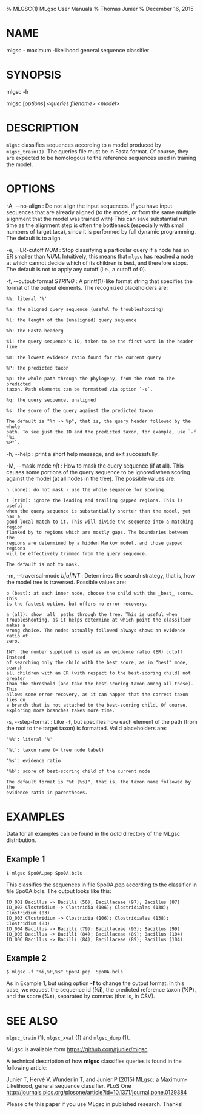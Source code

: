 % MLGSC(1) MLgsc User Manuals
% Thomas Junier
% December 16, 2015

# NAME

mlgsc - maximum -likelihood general sequence classifier

# SYNOPSIS

mlgsc -h

mlgsc [*options*] <*queries filename*> <*model*> 

# DESCRIPTION

`mlgsc` classifies sequences according to a model produced by `mlgsc_train(1)`.
The queries file must be in Fasta format. Of course, they are expected to be
homologous to the reference sequences used in training the model.


# OPTIONS

-A, \--no-align
:   Do not align the input sequences. If you have input sequences that are
    already aligned (to the model, or from the same multiple alignment that the
    model was trained with) This can save substantial run time as the alignment
    step is often the bottleneck (especially with small numbers of target taxa),
    since it is performed by full dynamic programming.
    The default is to align.

-e, \--ER-cutoff *NUM*
:   Stop classifying a particular query if a node has an ER smaller than *NUM*.
    Intuitively, this means that `mlgsc` has reached a node at which cannot
    decide which of its children is best, and therefore stops. 
    The default is not to apply any cutoff (i.e., a cutoff of 0).

-f, \--output-format *STRING*
:   A printf(1)-like format string that specifies the format of the output
    elements. The recognized placeholders are:
   
    %%: literal '%'
    
    %a: the aligned query sequence (useful fo troubleshooting)

    %l: the length of the (unaligned) query sequence
    
    %h: the Fasta headerg
    
    %i: the query sequence's ID, taken to be the first word in the header line
    
    %m: the lowest evidence ratio found for the current query
    
    %P: the predicted taxon 
    
    %p: the whole path through the phylogeny, from the root to the predicted
    taxon. Path elements can be formatted via option `-s`.
    
    %q: the query sequence, unaligned
    
    %s: the score of the query against the predicted taxon
    
    The default is "%h -> %p", that is, the query header followed by the whole
    path. To see just the ID and the predicted taxon, for example, use `-f "%i
    %P"`.
    
-h, \--help
:   print a short help message, and exit successfully.

-M, --mask-mode *n|t*
:   How to mask the query sequence (if at all). This causes some portions of the
    query sequence to be ignored when scoring against the model (at all nodes in
    the tree). The possible values are:

    n (none): do not mask - use the whole sequence for scoring.
    
    t (trim): ignore the leading and trailing gapped regions. This is useful
    when the query sequence is substantially shorter than the model, yet has a
    good local match to it. This will divide the sequence into a matching region
    flanked by to regions which are mostly gaps. The boundaries between the
    regions are determined by a hidden Markov model, and those gapped regions
    will be effectively trimmed from the query sequence.
    
    The default is not to mask.

-m, --traversal-mode *b|a|INT*
:   Determines the search strategy, that is, how the model tree is traversed.
    Possible values are:

    b (best): at each inner node, choose the child with the _best_ score. This
    is the fastest option, but offers no error recovery.
    
    a (all): show _all_ paths through the tree. This is useful when
    troubleshooting, as it helps determine at which point the classifier makes a
    wrong choice. The nodes actually followed always shows an evidence ratio of
    zero.
    
    INT: the number supplied is used as an evidence ratio (ER) cutoff. Instead
    of searching only the child with the best score, as in "best" mode, search
    all children with an ER (with respect to the best-scoring child) not greater
    than the threshold (and take the best-scoring taxon among all these). This
    allows some error recovery, as it can happen that the correct taxon lies on
    a branch that is not attached to the best-scoring child. Of course,
    exploring more branches takes more time.

-s, --step-format
:   Like `-f`, but specifies how each element of the path (from the root to the
    target taxon) is formatted. Valid placeholders are:
    
    '%%': literal '%'
    
    '%t': taxon name (= tree node label)
    
    '%s': evidence ratio
    
    '%b': score of best-scoring child of the current node

    The default format is "%t (%s)", that is, the taxon name followed by the
    evidence ratio in parentheses.

# EXAMPLES

Data for all examples can be found in the _data_ directory of the MLgsc
distribution.

## Example 1

```
$ mlgsc Spo0A.pep Spo0A.bcls
```

This classifies the sequences in file Spo0A.pep according to the classifier in
file Spo0A.bcls. The output looks like this:

```
ID_001 Bacillus -> Bacilli (56); Bacillaceae (97); Bacillus (87)
ID_002 Clostridium -> Clostridia (106); Clostridiales (138); Clostridium (83)
ID_003 Clostridium -> Clostridia (106); Clostridiales (138); Clostridium (83)
ID_004 Bacillus -> Bacilli (79); Bacillaceae (95); Bacillus (99)
ID_005 Bacillus -> Bacilli (84); Bacillaceae (89); Bacillus (104)
ID_006 Bacillus -> Bacilli (84); Bacillaceae (89); Bacillus (104)
```

## Example 2

```
$ mlgsc -f "%i,%P,%s" Spo0A.pep  Spo0A.bcls
```

As in Example 1, but using option **-f** to change the output format. In this
case, we request the sequence id (**%i**), the predicted reference taxon
(**%P**), and the score (**%s**), separated by commas (that is, in CSV).

# SEE ALSO

`mlgsc_train` (1), `mlgsc_xval` (1) and `mlgsc_dump` (1).

MLgsc is available form  <https://github.com/tjunier/mlgsc>

A technical description of how __mlgsc__ classifies queries is found in the
following article:

Junier T, Hervé V, Wunderlin T, and Junier P (2015) MLgsc: a
Maximum-Likelihood, general sequence classifier. PLoS One <http://journals.plos.org/plosone/article?id=10.1371/journal.pone.0129384>

Please cite this paper if you use MLgsc in published research. Thanks!


